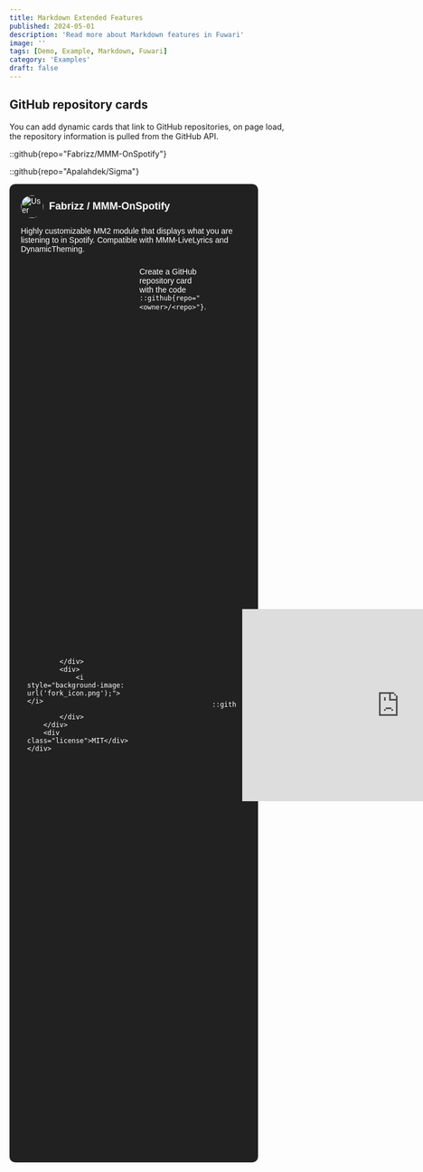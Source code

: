 ```yaml
---
title: Markdown Extended Features
published: 2024-05-01
description: 'Read more about Markdown features in Fuwari'
image: ''
tags: [Demo, Example, Markdown, Fuwari]
category: 'Examples'
draft: false 
---
```


## GitHub repository cards
You can add dynamic cards that link to GitHub repositories, on page load, the repository information is pulled from the GitHub API. 

::github{repo="Fabrizz/MMM-OnSpotify"}

::github{repo="Apalahdek/Sigma"}
<!DOCTYPE html>
<html lang="en">
<head>
    <meta charset="UTF-8">
    <meta name="viewport" content="width=device-width, initial-scale=1.0">
    <title>GitHub Card</title>
    <style>
        .card {
            background-color: #212121;
            border-radius: 10px;
            color: white;
            padding: 20px;
            width: 400px;
            font-family: Arial, sans-serif;
        }
        .card .header {
            display: flex;
            align-items: center;
            margin-bottom: 15px;
        }
        .card .header img {
            border-radius: 50%;
            width: 40px;
            height: 40px;
            margin-right: 10px;
        }
        .card .title {
            font-size: 18px;
            font-weight: bold;
        }
        .card .description {
            margin: 10px 0;
        }
        .card .footer {
            display: flex;
            justify-content: space-between;
        }
        .card .footer .stats {
            display: flex;
            gap: 10px;
        }
        .card .footer .stats div {
            display: flex;
            align-items: center;
            gap: 5px;
        }
        .card .footer .stats div i {
            width: 16px;
            height: 16px;
            display: block;
            background-size: contain;
        }
        .card .footer .license {
            font-size: 14px;
        }
    </style>
</head>
<body>

<div class="card">
    <div class="header">
        <img src="https://telegra.ph/file/4e9fc7519e4d85b743fd7.jpg" alt="User Avatar">
        <div class="title">Fabrizz / MMM-OnSpotify</div>
    </div>
    <div class="description">
        Highly customizable MM2 module that displays what you are listening to in Spotify. Compatible with MMM-LiveLyrics and DynamicTheming.
    </div>
    <div class="footer">
        <div class="stats">
            <div>
                <i style="background-image: url(''');"></i>
                
            </div>
            <div>
                <i style="background-image: url('fork_icon.png');"></i>
                
            </div>
        </div>
        <div class="license">MIT</div>
    </div>
</div>

</body>
</html>


Create a GitHub repository card with the code `::github{repo="<owner>/<repo>"}`.

```markdown
::github{repo="saicaca/fuwari"}
```
<div style="width: 100%; min-width: 400px; max-width: 800px;">
<div style="position: relative; width: 100%; overflow: hidden; padding-top: 56.25%;">
<p><iframe style="position: absolute; top: 0; left: 0; right: 0; width: 100%; height: 100%; border: none;" src="https://www.youtube.com/embed/38uzvN-plOg" title="YouTube video player" width="560" height="315" allowfullscreen="allowfullscreen" allow="accelerometer; autoplay; clipboard-write; encrypted-media; gyroscope; picture-in-picture"></iframe></p>
</div>
</div>

## Admonitions

Following types of admonitions are supported: `note` `tip` `important` `warning` `caution`

:::note
Highlights information that users should take into account, even when skimming.
:::

:::tip
Optional information to help a user be more successful.
:::

:::important
Crucial information necessary for users to succeed.
:::

:::warning
Critical content demanding immediate user attention due to potential risks.
:::

:::caution
Negative potential consequences of an action.
:::

```markdown
:::note
Highlights information that users should take into account, even when skimming.
:::

:::tip
Optional information to help a user be more successful.
:::
```

<!DOCTYPE html>
<html lang="en">
<head>
    <meta charset="UTF-8">
    <meta name="viewport" content="width=device-width, initial-scale=1.0">
    <title>Display External Website</title>
    <style>
        .iframe-container {
            position: relative;
            width: 100%;
            padding-bottom: 56.25%; /* 16:9 aspect ratio */
            height: 0;
        }
        .iframe-container iframe {
            position: absolute;
            top: 0;
            left: 0;
            width: 100%;
            height: 100%;
            border: 0;
        }
    </style>
</head>
<body>
    <div class="iframe-container">
        <iframe src="https://client.zyrohost.my.id" title="External Website"></iframe>
    </div>
</body>
</html>

The title of the admonition can be customized.

:::note[MY CUSTOM TITLE]
This is a note with a custom title.
:::

```markdown
:::note[MY CUSTOM TITLE]
This is a note with a custom title.
:::
```

> [!TIP]
> [The GitHub syntax](https://github.com/orgs/community/discussions/16925) is also supported.

```
> [!NOTE]
> The GitHub syntax is also supported.

> [!TIP]
> The GitHub syntax is also supported.
```
